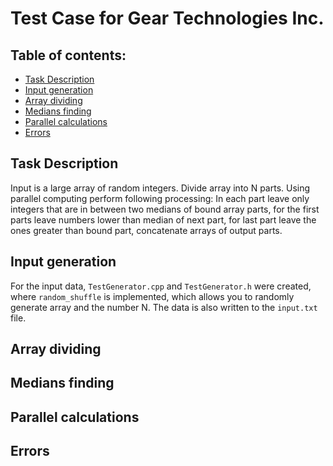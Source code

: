 # Test Case for Gear Technologies Inc.

## Table of contents:
* [Task Description](#task_description)
* [Input generation](#input_generation)
* [Array dividing](#array_dividing)
* [Medians finding](#medians_finding)
* [Parallel calculations](#algorithms_and_data_structures)
* [Errors](#errors)

## Task Description
Input is a large array of random integers. Divide array into N parts. 
Using parallel computing perform following processing: 
In each part leave only integers that are in between two medians of bound array parts, 
for the first parts leave numbers lower than median of next part, 
for last part leave the ones greater than bound part, concatenate arrays of output parts.

## Input generation
For the input data, `TestGenerator.cpp` and `TestGenerator.h` were created,
where `random_shuffle` is implemented, which allows you to randomly generate array and the number N.
The data is also written to the `input.txt` file.

## Array dividing

## Medians finding

## Parallel calculations

## Errors
